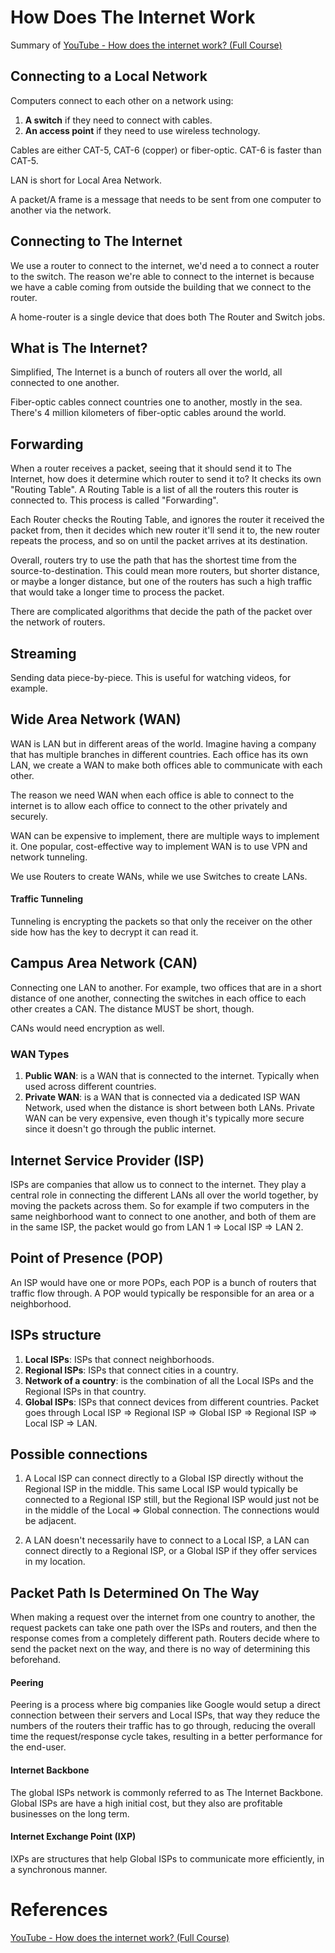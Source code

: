 # How Does The Internet Work
Summary of [YouTube - How does the internet work? (Full Course)](https://www.youtube.com/watch?v=zN8YNNHcaZc&)

## Connecting to a Local Network

Computers connect to each other on a network using:
1. **A switch** if they need to connect with cables.
2. **An access point** if they need to use wireless technology.

Cables are either CAT-5, CAT-6 (copper) or fiber-optic. CAT-6 is faster than CAT-5.

LAN is short for Local Area Network.

A packet/A frame is a message that needs to be sent from one computer to another via the network.

## Connecting to The Internet

We use a router to connect to the internet, we'd need a to connect a router to the switch.
The reason we're able to connect to the internet is because we have a cable coming from outside the building that we connect to the router.

A home-router is a single device that does both The Router and Switch jobs.
## What is The Internet?
Simplified, The Internet is a bunch of routers all over the world, all connected to one another.

Fiber-optic cables connect countries one to another, mostly in the sea. There's 4 million kilometers of fiber-optic cables around the world. 
## Forwarding
When a router receives a packet, seeing that it should send it to The Internet, how does it determine which router to send it to?
It checks its own "Routing Table".  A Routing Table is a list of all the routers this router is connected to. This process is called "Forwarding".

Each Router checks the Routing Table, and ignores the router it received the packet from, then it decides which new router it'll send it to, the new router repeats the process, and so on until the packet arrives at its destination.

Overall, routers try to use the path that has the shortest time from the source-to-destination. This could mean more routers, but shorter distance, or maybe a longer distance, but one of the routers has such a high traffic that would take a longer time to process the packet.

There are complicated algorithms that decide the path of the packet over the network of routers.

## Streaming
Sending data piece-by-piece. This is useful for watching videos, for example.

## Wide Area Network (WAN)
WAN is LAN but in different areas of the world. Imagine having a company that has multiple branches in different countries. Each office has its own LAN, we create a WAN to make both offices able to communicate with each other.

The reason we need WAN when each office is able to connect to the internet is to allow each office to connect to the other privately and securely.

WAN can be expensive to implement, there are multiple ways to implement it. One popular, cost-effective way to implement WAN is to use VPN and network tunneling.

We use Routers to create WANs, while we use Switches to create LANs.

#### Traffic Tunneling
Tunneling is encrypting the packets so that only the receiver on the other side how has the key to decrypt it can read it.

## Campus Area Network (CAN)
Connecting one LAN to another. For example, two offices that are in a short distance of one another, connecting the switches in each office to each other creates a CAN. The distance MUST be short, though.

CANs would need encryption as well.
### WAN Types
1. **Public WAN**: is a WAN that is connected to the internet. Typically when used across different countries.
2. **Private WAN**: is a WAN that is connected via a dedicated ISP WAN Network, used when the distance is short between both LANs. Private WAN can be very expensive, even though it's typically more secure since it doesn't go through the public internet.

## Internet Service Provider (ISP)
ISPs are companies that allow us to connect to the internet. They play a central role in connecting the different LANs all over the world together, by moving the packets across them. So for example if two computers in the same neighborhood want to connect to one another, and both of them are in the same ISP, the packet would go from LAN 1 => Local ISP => LAN 2.

## Point of Presence (POP)
An ISP would have one or more POPs, each POP is a bunch of routers that traffic flow through. A POP would typically be responsible for an area or a neighborhood.

## ISPs structure
1. **Local ISPs**: ISPs that connect neighborhoods.
2. **Regional ISPs**: ISPs that connect cities in a country.
3. **Network of a country**: is the combination of all the Local ISPs and the Regional ISPs in that country.
4. **Global ISPs**: ISPs that connect devices from different countries. Packet goes through Local ISP => Regional ISP => Global ISP => Regional ISP => Local ISP => LAN.
## Possible connections
1. A Local ISP can connect directly to a Global ISP directly without the Regional ISP in the middle. This same Local ISP would typically be connected to a Regional ISP still, but the Regional ISP would just not be in the middle of the Local => Global connection. The connections would be adjacent.

2. A LAN doesn't necessarily have to connect to a Local ISP, a LAN can connect directly to a Regional ISP, or a Global ISP if they offer services in my location.

## Packet Path Is Determined On The Way
When making a request over the internet from one country to another, the request packets can take one path over the ISPs and routers, and then the response comes from a completely different path. Routers decide where to send the packet next on the way, and there is no way of determining this beforehand.

#### Peering
Peering is a process where big companies like Google would setup a direct connection between their servers and Local ISPs, that way they reduce the numbers of the routers their traffic has to go through, reducing the overall time the request/response cycle takes, resulting in a better performance for the end-user.

#### Internet Backbone
The global ISPs network is commonly referred to as The Internet Backbone.
Global ISPs are have a high initial cost, but they also are profitable businesses on the long term.

#### Internet Exchange Point (IXP)
IXPs are structures that help Global ISPs to communicate more efficiently, in a synchronous manner.

# References
[YouTube - How does the internet work? (Full Course)](https://www.youtube.com/watch?v=zN8YNNHcaZc&)
